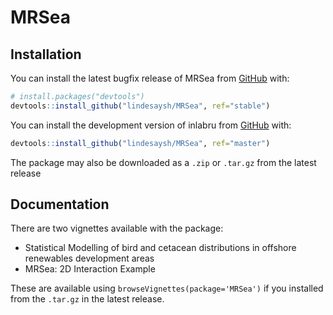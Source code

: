 
<!-- README.md is generated from README.Rmd. Please edit that file -->

# MRSea

## Installation

You can install the latest bugfix release of MRSea from
[GitHub](https://github.com/lindesaysh/MRSea) with:

``` r
# install.packages("devtools")
devtools::install_github("lindesaysh/MRSea", ref="stable")
```

You can install the development version of inlabru from
[GitHub](https://github.com/lindesaysh/MRSea) with:

``` r
devtools::install_github("lindesaysh/MRSea", ref="master")
```

The package may also be downloaded as a `.zip` or `.tar.gz` from the
latest release

## Documentation

There are two vignettes available with the package:

-   Statistical Modelling of bird and cetacean distributions in offshore
    renewables development areas
-   MRSea: 2D Interaction Example

These are available using `browseVignettes(package='MRSea')` if you
installed from the `.tar.gz` in the latest release.
